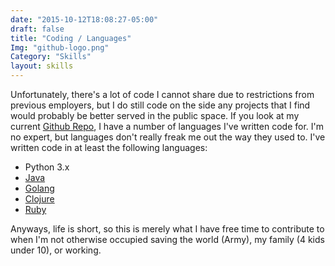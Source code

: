 ```yaml
---
date: "2015-10-12T18:08:27-05:00"
draft: false
title: "Coding / Languages"
Img: "github-logo.png"
Category: "Skills"
layout: skills
---
```


Unfortunately, there's a lot of code I cannot share due to restrictions from
previous employers, but I do still code on the side any projects
that I find would probably be better served in the public space.  If you look at
my current [Github Repo](https://github.com/klauern?tab=repositories), I have
a number of languages I've written code for.  I'm no expert, but languages don't
really freak me out the way they used to.  I've written code in at least the
following languages:

* Python 3.x
* [Java](https://github.com/search?utf8=%E2%9C%93&q=user%3Aklauern+language%3ARuby&type=Repositories&ref=searchresults)
* [Golang](https://github.com/search?utf8=%E2%9C%93&q=user%3Aklauern+language%3AGo&type=Repositories&ref=advsearch&l=Go&l=)
* [Clojure](https://github.com/search?utf8=%E2%9C%93&q=user%3Aklauern+language%3AClojure&type=Repositories&ref=searchresults)
* [Ruby](https://github.com/search?utf8=%E2%9C%93&q=user%3Aklauern+language%3ARuby&type=Repositories&ref=searchresults)

Anyways, life is short, so this is merely what I have free time to contribute to
when I'm not otherwise occupied saving the world (Army), my family (4 kids under
10), or working.
